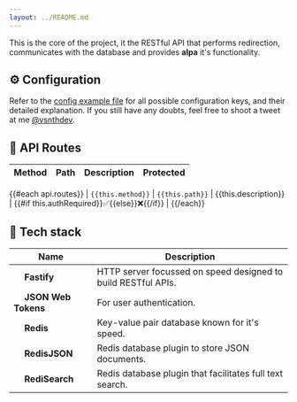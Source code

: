 ```yaml
---
layout: ../README.md
---
```


This is the core of the project, it the RESTful API that performs redirection, communicates with the database and provides **alpa** it's functionality.

## ⚙️ Configuration

Refer to the [config example file](https://github.com/vsnthdev/alpa/blob/main/api/config.example.yml) for all possible configuration keys, and their detailed explanation. If you still have any doubts, feel free to shoot a tweet at me [@vsnthdev](https://vas.cx/@me).

## 🔭 API Routes

| Method | Path | Description | Protected |
|---|---|---|---|
{{#each api.routes}}
| `{{this.method}}` | `{{this.path}}` | {{this.description}} | {{#if this.authRequired}}✅{{else}}❌{{/if}} |
{{/each}}

## 🔮 Tech stack

| Name | Description |
| --- | --- |
| <img height="15" src="https://www.svgrepo.com/show/306030/fastify.svg"> **Fastify** | HTTP server focussed on speed designed to build RESTful APIs. |
| <img height="15" src="https://www.svgrepo.com/show/353943/json.svg"> **JSON Web Tokens** | For user authentication. |
| <img height="15" src="https://www.svgrepo.com/show/303460/redis-logo.svg"> **Redis** | Key-value pair database known for it's speed. |
| <img height="15" src="https://www.svgrepo.com/show/361050/bracket-dot.svg"> **RedisJSON** | Redis database plugin to store JSON documents. |
| <img height="15" src="https://redis.com/wp-content/uploads/2020/06/redisearch.png"> **RediSearch** | Redis database plugin that facilitates full text search. |
